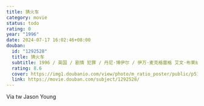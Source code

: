 ```yaml
---
title: 猜火车
category: movie
status: todo
rating: 0
year: "1996"
date: 2024-07-17 16:02:46+08:00
douban:
  id: "1292528"
  title: 猜火车
  subtitle: 1996 / 英国 / 剧情 犯罪 / 丹尼·博伊尔 / 伊万·麦克格雷格 艾文·布莱纳
  rating: 8.6
  cover: https://img1.doubanio.com/view/photo/m_ratio_poster/public/p513567548.jpg
  link: https://movie.douban.com/subject/1292528/
---
```


Via tw Jason Young 
